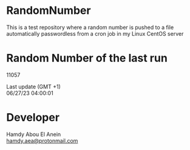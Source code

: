 # RandomNumber    
This is a test repository where a random number is pushed to a file automatically passwordless from a cron job in my Linux CentOS server    
# Random Number of the last run   
11057
      
Last update (GMT +1)    
06/27/23 04:00:01
# Developer    
Hamdy Abou El Anein   
hamdy.aea@protonmail.com
